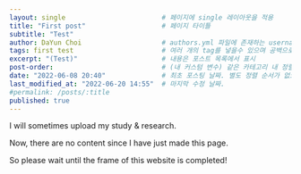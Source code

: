 ```yaml
---
layout: single                        # 페이지에 single 레이아웃을 적용
title: "First post"                   # 페이지 타이틀
subtitle: "Test"
author: DaYun Choi                    # authors.yml 파일에 존재하는 username 값
tags: first test                      # 여러 개의 tag를 넣을수 있으며 공백으로 구분
excerpt: "(Test)"                     # 내용은 포스트 목록에서 표시
post-order:                           # (내 커스텀 변수) 같은 카테고리 내 정렬 순서
date: "2022-06-08 20:40"              # 최초 포스팅 날짜. 별도 정렬 순서가 없으면 이 값으로 정렬됨. 파일명에 기록되어있다면 생략 가능.
last_modified_at: "2022-06-20 14:55"  # 마지막 수정 날짜.
#permalink: /posts/:title
published: true
---
```


I will sometimes upload my study & research.

Now, there are no content since I have just made this page.

So please wait until the frame of this website is completed!

